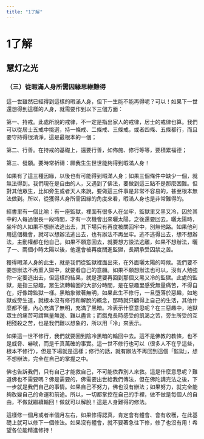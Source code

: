 ```yaml
---
title: "1了解"
---
```


# 1了解

## 慧灯之光

### （三）從暇滿人身所需因緣思維難得

這一世雖然已經得到這樣的暇滿人身，但下一生能不能再得呢？可以！如果下一世還想得到這樣的人身，就需要作到以下三個方面：

第一、持戒。此處所說的戒律，不一定是指出家人的戒律，居士的戒律也算。我們可以從居士五戒中挑選，持一條戒、二條戒、三條戒，或者四條、五條都行，而且要守持得很清淨。這是最根本的一個；

第二、行善。在持戒的基礎上，還要行善，如佈施、修行等等，要積累福德；

第三、發願。要時常祈禱：願我生生世世能夠得到暇滿人身！

如果有了這三種因緣，以後也有可能得到暇滿人身；如果三個條件中缺少一個，就無法得到。我們現在是自由的人，又遇到了佛法，要做到這三點不是那麼困難。但對其他眾生，比如旁生或者天人來說，要做這三件事是非常不容易的，甚至根本無法做到。所以，從獲得人身所需因緣的角度來看，暇滿人身也是非常難得的。

經書里有一個比喻：有一座監獄，裡面有很多人在坐牢，監獄里又黑又冷，囚於其中的人每過很長一段時間，才有一次機會出來曬太陽，之後還要回去。曬太陽時，坐牢的人如果不想辦法逃出去，其下場只有再度被關回牢中，別無他路。如果他利用這個機會，就可以想辦法逃出去，也有辦法不再坐牢。逃不逃得出去，想不想辦法，主動權都在他自己，如果不願意回去，就要想方設法逃離，如果不想辦法，曬了一、兩個小時太陽以後，他還會被再度關進監獄，長期承受囚禁之苦。

獲得暇滿人身的此生，就是我們從監獄裡面出來，在外面曬太陽的時候。我們要不要想辦法不再重入獄中，就要看自己的意願。如果不願想辦法也可以，沒有人勉強你一定要逃出去，但這樣的結果，就是還要再回到那個又黑又冷的監獄。此處的監獄，是指三惡趣，眾生流轉輪回的大部分時間，是在惡趣里感受無量痛苦，不得自在，好像蹲監獄一樣。黑暗象徵著無明，如果此生不修行，一旦墮落於惡趣，如地獄或旁生道，就根本沒有修行和解脫的概念，那時就只顧得上自己的生活，其他什麼都不懂，內心充滿了無明，充滿了黑暗。冷表示什麼意思呢？在三惡趣中，地獄眾生的痛苦可謂無量無邊、難以盡言；而餓鬼長時感受的飢渴之苦，旁生所受的互相殘殺之苦，也是我們難以想象的，所以用「冷」來表示。

如果這一世不修行，我們就要回到陰冷黑暗的輪回中去。這不是佛教的教條，也不是威脅、嚇唬，而是千真萬確的事實。這一世不修行也可以（很多人不在乎這些，根本不修行），但是下場就是這樣；修行的話，就有辦法不再回到這個「監獄」，想不想辦法，完全在自己的掌握之中。

佛也告訴我們，只有自己才能救自己，不可能依靠別人來救。這是什麼意思呢？難道佛也不需要嗎？佛是需要的，佛需要出世給我們傳法，但在佛陀講完法之後，下一步就是我們自己的事情。如果自己不努力，佛也沒有辦法；如果努力，就完全能夠改變自己的命運和前途。所以，一切都掌控在自己的手裡，做不做是每個人的自由，不做就繼續輪回！做就可以解脫！這是人身難得的修法。

這樣修一個月或者半個月左右，如果修得認真，肯定會有體會、會有收穫，在此基礎上就可以修下一個修法。如果沒有體會，就不要著急往下修，修了也沒有用！希望各位能精進修持！

